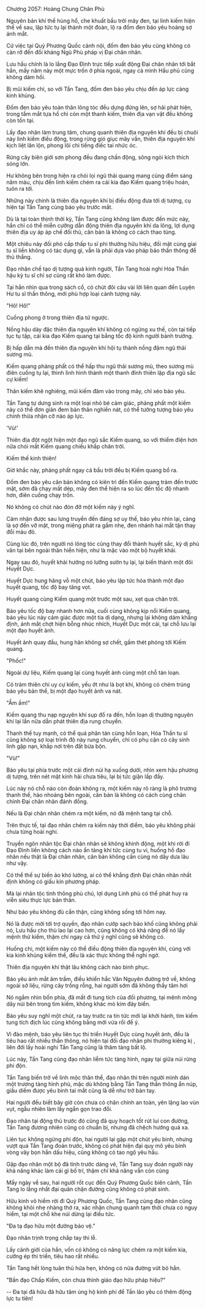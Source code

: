 




Chương 2057: Hoàng Chung Chân Phù


Nguyên bản khí thế hùng hổ, che khuất bầu trời mây đen, tại linh kiếm hiện thế về sau, lập tức tụ lại thành một đoàn, lộ ra đốm đen báo yêu hoảng sợ ánh mắt.

Cứ việc tại Quỷ Phương Quốc cảnh nội, đốm đen báo yêu cũng không có càn rỡ đến đối kháng Ngũ Phù pháp vị Đại chân nhân.

Lưu hầu chính là lo lắng Đạo Đình trực tiếp xuất động Đại chân nhân tới bắt hắn, mấy năm này một mực trốn ở phía ngoài, ngay cả mình Hầu phủ cũng không dám hồi.

Bị mũi kiếm chỉ, so với Tần Tang, đốm đen báo yêu chịu đến áp lực càng kinh khủng.

Đốm đen báo yêu toàn thân lông tóc đều dựng đứng lên, sợ hãi phát hiện, trong tầm mắt tựa hồ chỉ còn một thanh kiếm, thiên địa vạn vật đều không còn tồn tại.

Lấy đạo nhân làm trung tâm, chung quanh thiên địa nguyên khí đều bị chuôi này linh kiếm điều động, trong rừng gió giục mây vần, thiên địa nguyên khí kịch liệt lăn lộn, phong lôi chi tiếng điếc tai nhức óc.

Rừng cây biên giới sơn phong đều đang chấn động, sông ngòi kích thích sóng lớn.

Hư không bên trong hiện ra chói lọi ngũ thải quang mang cùng điểm sáng năm màu, chịu đến linh kiếm chém ra cái kia đạo Kiếm quang triệu hoán, tuôn ra tới.

Những này chính là thiên địa nguyên khí bị điều động đưa tới dị tượng, cụ hiện tại Tần Tang cùng báo yêu trước mắt.

Dù là tại toàn thịnh thời kỳ, Tần Tang cũng không làm được đến mức này, hắn chỉ có thể miễn cưỡng dẫn động thiên địa nguyên khí da lông, lợi dụng thiên địa uy áp áp chế đối thủ, căn bản là không có cách thao túng.

Một chiêu này đối phó cấp thấp tu sĩ phi thường hữu hiệu, đối mặt cùng giai tu sĩ liền không có tác dụng gì, vẫn là phải dựa vào pháp bảo thần thông để thủ thắng.

Đạo nhân chế tạo dị tượng quá kinh người, Tần Tang hoài nghi Hóa Thần hậu kỳ tu sĩ chỉ sợ cũng rất khó làm được.

Tại hắn nhìn qua trong sách cổ, có chút đôi câu vài lời liên quan đến Luyện Hư tu sĩ thần thông, mới phù hợp loại cảnh tượng này.

"Hô! Hô!"

Cuồng phong ở trong thiên địa tứ ngược.

Nồng hậu dày đặc thiên địa nguyên khí không có ngừng xu thế, còn tại tiếp tục tụ tập, cái kia đạo Kiếm quang tại bằng tốc độ kinh người bành trướng.

Bị hấp dẫn mà đến thiên địa nguyên khí hội tụ thành nồng đậm ngũ thải sương mù.

Kiếm quang phảng phất có thể hấp thu ngũ thải sương mù, theo sương mù điên cuồng tụ lại, thình lình hình thành một thanh đỉnh thiên lập địa ngũ sắc cự kiếm!

Thân kiếm khẽ nghiêng, mũi kiếm đâm vào trong mây, chỉ xéo báo yêu.

Tần Tang tự dưng sinh ra một loại nhỏ bé cảm giác, phảng phất một kiếm này có thể đơn giản đem bản thân nghiền nát, có thể tưởng tượng báo yêu chính thừa nhận cỡ nào áp lực.

'Vù!'

Thiên địa đột ngột hiện một đạo ngũ sắc Kiếm quang, so với thiểm điện hơn nữa chói mắt Kiếm quang chiếu khắp chân trời.

Kiếm thế kinh thiên!

Giờ khắc này, phảng phất ngay cả bầu trời đều bị Kiếm quang bổ ra.

Đốm đen báo yêu căn bản không có kiên trì đến Kiếm quang trảm đến trước mặt, sớm đã chạy mất dép, mây đen thể hiện ra so lúc đến tốc độ nhanh hơn, điên cuồng chạy trốn.

Nó không có chút nào đón đỡ một kiếm này ý nghĩ.

Cảm nhận được sau lưng truyền đến đáng sợ uy thế, báo yêu nhìn lại, càng là sợ đến vỡ mật, trong miệng phát ra gầm nhẹ, đen nhánh hai mắt tận thay đổi màu đỏ.

Cùng lúc đó, trên người nó lông tóc cũng thay đổi thành huyết sắc, kỳ dị phù văn tại bên ngoài thân hiển hiện, như là mặc vào một bộ huyết khải.

Ngay sau đó, huyết khải hướng nó lưỡng sườn tụ lại, lại biến thành một đôi Huyết Dực.

Huyết Dực hung hăng vỗ một chút, báo yêu lập tức hóa thành một đạo huyết quang, tốc độ bay tăng vọt.

Huyết quang cùng Kiếm quang một trước một sau, xẹt qua chân trời.

Báo yêu tốc độ bay nhanh hơn nữa, cuối cùng không kịp nổi Kiếm quang, báo yêu lúc này cảm giác được một tia dị dạng, nhưng lại không dám khẳng định, ánh mắt chợt hiện bỗng nhúc nhích, Huyết Dực một cái, tại chỗ lưu lại một đạo huyết ảnh.

Huyết ảnh quay đầu, hung hãn không sợ chết, gầm thét phóng tới Kiếm quang.

"Phốc!"

Ngoài dự liệu, Kiếm quang lại cùng huyết ảnh cùng một chỗ tán loạn.

Có trảm thiên chi uy cự kiếm, yếu ớt như là bọt khí, không có chém trúng báo yêu bản thể, bị một đạo huyết ảnh va nát.

"Ầm ầm!"

Kiếm quang thu nạp nguyên khí sụp đổ ra đến, hỗn loạn dị thường nguyên khí lại lần nữa dẫn phát thiên địa rung chuyển.

Thanh thế tuy mạnh, có thể quá phân tán cùng hỗn loạn, Hóa Thần tu sĩ cũng không sợ loại trình độ này rung chuyển, chỉ có phụ cận cỏ cây sinh linh gặp nạn, khắp nơi trên đất bừa bộn.

"Vù!"

Báo yêu tại phía trước một cái đỉnh núi hạ xuống dưới, nhìn xem hậu phương dị tượng, trên nét mặt kinh hãi chưa tiêu, lại bị tức giận lấp đầy.

Lúc này nó chỗ nào còn đoán không ra, một kiếm này rõ ràng là phô trương thanh thế, hào nhoáng bên ngoài, căn bản là không có cách cùng chân chính Đại chân nhân đánh đồng.

Nếu là Đại chân nhân chém ra một kiếm, nó đã mệnh tang tại chỗ.

Trên thực tế, tại đạo nhân chém ra kiếm này thời điểm, báo yêu không phải chưa từng hoài nghi.

Truyền ngôn nhân tộc Đại chân nhân sẽ không khinh động, một khi rời đi Đạo Đình liền không cách nào ẩn tàng khí tức cùng tu vi, huống hồ đạo nhân nếu thật là Đại chân nhân, căn bản không cần cùng nó dây dưa lâu như vậy.

Có thể thế sự biến ảo khó lường, ai có thể khẳng định Đại chân nhân nhất định không có giấu kín phương pháp.

Mà lại nhân tộc tinh thông phù chú, lợi dụng Linh phù có thể phát huy ra viễn siêu thực lực bản thân.

Như báo yêu không đủ cẩn thận, cũng không sống tới hôm nay.

Nó là được mời tới trợ quyền, đạo nhân cướp sạch bảo khố cũng không phải nó, Lưu hầu cho thù lao lại cao hơn, cũng không có khả năng để nó lấy mệnh thử kiếm, thậm chí ngay cả thử ý nghĩ cũng sẽ không có.

Huống chi, một kiếm này có thể điều động thiên địa nguyên khí, cùng với kia kinh khủng kiếm thế, đều là xác thực không thể nghi ngờ.

Thiên địa nguyên khí thật lâu không cách nào bình phục.

Báo yêu ánh mắt âm trầm, điều khiển hắc Vân Nguyên đường trở về, không ngoài sở liệu, rừng cây trống rỗng, hai người sớm đã không thấy tăm hơi

Nó ngắm nhìn bốn phía, đã mất đi tung tích của đối phương, tại mênh mông dãy núi bên trong tìm kiếm, không khác mò kim đáy biển.

Báo yêu suy nghĩ một chút, ra tay trước ra tin tức mới lại khởi hành, tìm kiếm tung tích địch lúc cũng không bằng mới vừa rồi để ý.

Vì đào mệnh, báo yêu liên tục thi triển Huyết Dực cùng huyết ảnh, đều là tiêu hao rất nhiều thần thông, nó hiện tại đối đạo nhân phi thường kiêng kị , liên đới lấy hoài nghi Tần Tang cũng là thâm tàng bất lộ.

Lúc này, Tần Tang cùng đạo nhân liễm tức tàng hình, ngay tại giữa núi rừng phi độn.

Tần Tang biến trở về linh mộc thân thể, đạo nhân thì trên người mình dán một trương tàng hình phù, mặc dù không bằng Tần Tang thần thông ẩn núp, giấu diếm được yêu binh tai mắt cũng là dễ như trở bàn tay.

Hai người đều biết bây giờ còn chưa có chân chính an toàn, yên lặng lao vùn vụt, ngẫu nhiên làm lấy ngắn gọn trao đổi.

Đạo nhân tại động thủ trước đó cũng đã quy hoạch tốt rút lui con đường, Tần Tang đương nhiên cũng có chuẩn bị, nhưng đã chệch hướng quá xa.

Liên tục không ngừng phi độn, hai người lại gặp một chút yêu binh, nhưng vượt quá Tần Tang đoán trước, không có phát hiện đại quy mô yêu binh vòng vây bọn hắn dấu hiệu, cũng không có tao ngộ yêu hầu.

Gặp đạo nhân một bộ đã tính trước dáng vẻ, Tần Tang suy đoán người này khả năng khác làm cái gì bố trí, thậm chí khả năng vẫn còn cùng

Mấy ngày về sau, hai người rốt cục đến Quỷ Phương Quốc biên cảnh, Tần Tang lo lắng nhất đại quân chặn đường cũng không có phát sinh.

Hữu kinh vô hiểm rời đi Quỷ Phương Quốc, Tần Tang cùng đạo nhân cũng không khỏi nhẹ nhàng thở ra, xác nhận chung quanh tạm thời chưa có nguy hiểm, tại một chỗ khe núi dừng lại điều tức.

"Đa tạ đạo hữu một đường bảo vệ."

Đạo nhân trịnh trọng chắp tay thi lễ.

Lấy cảnh giới của hắn, vốn có không có năng lực chém ra một kiếm kia, cưỡng ép thi triển, tiêu hao rất nhiều.

Tần Tang hết lòng tuân thủ hứa hẹn, không có nửa đường vứt bỏ hắn.

"Bần đạo Chấp Kiếm, còn chưa thỉnh giáo đạo hữu pháp hiệu?"

--
Đa tại đã hữu đã hữu tâm ủng hộ kinh phí để Tần lão yêu có thêm động lực tu tiên!




